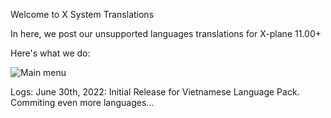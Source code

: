 Welcome to X System Translations

In here, we post our unsupported languages translations for X-plane 11.00+

Here's what we do:

![Main menu](https://user-images.githubusercontent.com/99700363/176628456-6fa18ce8-dfbb-4510-9af2-b85a36194a55.png)


Logs:
June 30th, 2022: Initial Release for Vietnamese Language Pack. Commiting even more languages... 
